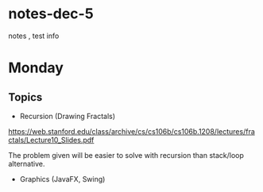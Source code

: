 # notes-dec-5
notes , test info 


# Monday #

## Topics ##

* Recursion (Drawing Fractals) 

https://web.stanford.edu/class/archive/cs/cs106b/cs106b.1208/lectures/fractals/Lecture10_Slides.pdf

The problem given will be easier to solve with recursion than stack/loop alternative.

* Graphics (JavaFX, Swing)
